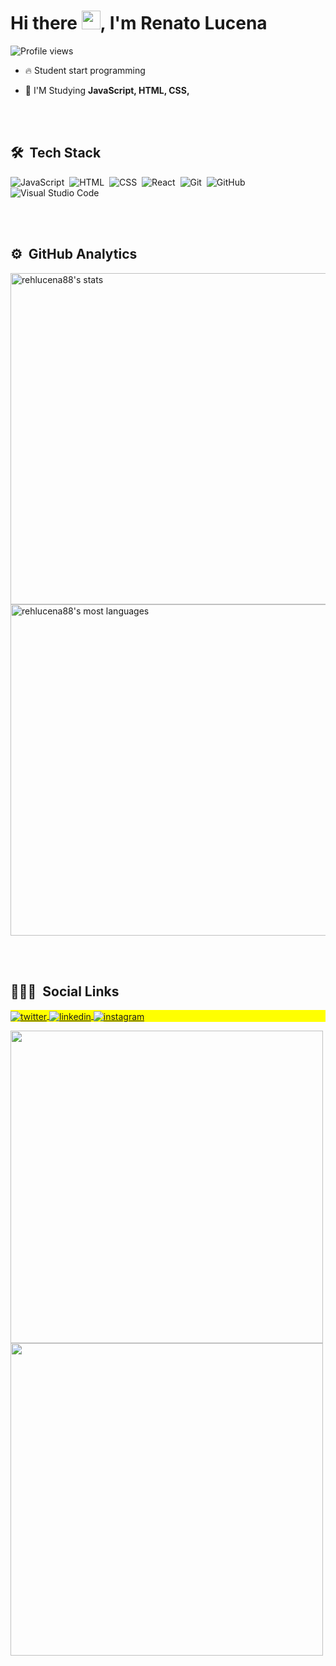 

<h1 align="left">Hi there <img src="https://raw.githubusercontent.com/kaueMarques/kaueMarques/master/hi.gif" width="30px">, I'm Renato Lucena</h1>
<p align="left"> <img src="https://komarev.com/ghpvc/?username=rehlucena88&color=yellow" alt="Profile views" /> </p>

- 🔥 Student start programming 

- 💬 I'M Studying **JavaScript, HTML, CSS,**

<br><br>
## 🛠 &nbsp;Tech Stack

![JavaScript](https://img.shields.io/badge/-JavaScript-05122A?style=flat&logo=javascript)&nbsp;
![HTML](https://img.shields.io/badge/-HTML-05122A?style=flat&logo=HTML5)&nbsp;
![CSS](https://img.shields.io/badge/-CSS-05122A?style=flat&logo=CSS3&logoColor=1572B6)&nbsp;
![React](https://img.shields.io/badge/-React-05122A?style=flat&logo=react)&nbsp;
![Git](https://img.shields.io/badge/-Git-05122A?style=flat&logo=git)&nbsp;
![GitHub](https://img.shields.io/badge/-GitHub-05122A?style=flat&logo=github)&nbsp;
![Visual Studio Code](https://img.shields.io/badge/-Visual%20Studio%20Code-05122A?style=flat&logo=visual-studio-code&logoColor=007ACC)&nbsp;

<br><br>
## ⚙️ &nbsp;GitHub Analytics

<p align="left">
<img width="530em" src="https://github-readme-stats.vercel.app/api?username=rehlucena88&show_icons=true&theme=vision-friendly-dark" alt="rehlucena88's stats"/>
<img width="530em" src="https://github-readme-stats.vercel.app/api/top-langs/?username=rehlucena88&layout=compact&theme=vision-friendly-dark" alt="rehlucena88's most languages"/>
</p>

<br><br>
## 👨🏽‍🦲 &nbsp;Social Links

<p align="left" style="background:yellow">
<a href="https://twitter.com/renatolucena5" target="_blank">
  <img align="center" src="https://img.shields.io/badge/-renatolucena-05122A?style=flat&logo=twitter" alt="twitter"/>  
</a>
<a href="https://linkedin.com/in/renato-lucena-b2393523" target="_blank">
  <img align="center" src="https://img.shields.io/badge/-renatolucena-05122A?style=flat&logo=linkedin" alt="linkedin"/>
</a>
<a href="https://instagram.com/renato.lucena.37" target="_blank">
 <img align="center" src="https://img.shields.io/badge/-renatolucena-05122A?style=flat&logo=instagram" alt="instagram"/>
</a>

</p>
<img width="500em" src="https://github-readme-twitter-gazf.vercel.app/api?id=renatolucena5&layout=wide&show_reply=off&show_retweet=off" />
<img width="500em" src="https://github-readme-twitter-gazf.vercel.app/api?id=renatolucena5&layout=wide&show_reply=off&show_retweet=off" />

<!--
**rehlucena88/rehlucena88** is a ✨ _special_ ✨ repository because its `README.md` (this file) appears on your GitHub profile.

Here are some ideas to get you started:

- 🔭 I’m currently working on ...
- 🌱 I’m currently learning ...
- 👯 I’m looking to collaborate on ...
- 🤔 I’m looking for help with ...
- 💬 Ask me about ...
- 📫 How to reach me: ...
- 😄 Pronouns: ...
- ⚡ Fun fact: ...
-->
